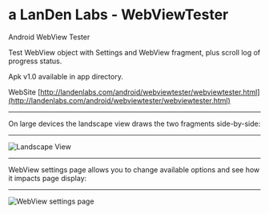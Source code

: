 # a LanDen Labs - WebViewTester 
Android WebView Tester

Test WebView object with Settings and WebView fragment, plus scroll log of progress status.

Apk v1.0 available in app directory. 

WebSite
[http://landenlabs.com/android/webviewtester/webviewtester.html](http://landenlabs.com/android/webviewtester/webviewtester.html)

***
On large devices the landscape view draws the two fragments side-by-side:
***
![Landscape View](http://landenlabs.com/android/webviewtester/landscape.png)

***
WebView settings page allows you to change available options and see how it impacts page display:
***
![WebView settings page](http://landenlabs.com/android/webviewtester/settings.png)


